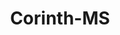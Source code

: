 ---
title: Corinth-MS
slug: corinth-ms
f_state:
- cms/state/mississippi.md
f_locations:
- cms/payday-loan/a-dollar-cash-advance-406.md
- cms/payday-loan/cash-cow-6986.md
- cms/payday-loan/cash-in-a-flash-7596.md
- cms/payday-loan/cash-in-a-flash-7630.md
- cms/payday-loan/cash-n-more-9049.md
- cms/payday-loan/cash-n-more-9050.md
- cms/payday-loan/check-advance-10279.md
- cms/payday-loan/check-master-13808.md
- cms/payday-loan/check-to-dollars-14098.md
- cms/payday-loan/crossroads-cash-advance-15509.md
- cms/payday-loan/dash-n-4-cash-15694.md
- cms/payday-loan/express-check-advance-16997.md
- cms/payday-loan/express-check-advance-17030.md
- cms/payday-loan/express-check-advance-17031.md
- cms/payday-loan/king-kash-20047.md
- cms/payday-loan/mca-quick-cash-20726.md
- cms/payday-loan/mckinney-edward-used-cars-inc-20735.md
- cms/payday-loan/money-now-21619.md
- cms/payday-loan/money-now-21625.md
- cms/payday-loan/national-cash-advance-22515.md
- cms/payday-loan/national-cash-advance-22527.md
- cms/payday-loan/north-east-cash-advance-inc-23088.md
- cms/payday-loan/payday-loan-store-23985.md
- cms/payday-loan/quick-cash-24875.md
- cms/payday-loan/quick-cash-inc-25067.md
- cms/payday-loan/quick-way-for-quick-cash-25325.md
- cms/payday-loan/safe-cash-26170.md
- cms/payday-loan/speedee-cash-26653.md
- cms/payday-loan/speedee-cash-26656.md
- cms/payday-loan/valued-services-llc-28506.md
updated-on: '2024-05-30T13:41:28.615Z'
created-on: '2024-05-30T13:41:28.615Z'
published-on: '2024-05-30T13:54:32.469Z'
f_city: Corinth
layout: '[city].html'
tags: city
---
